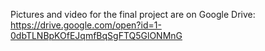 Pictures and video for the final project are on Google Drive:
https://drive.google.com/open?id=1-0dbTLNBpKOfEJqmfBqSgFTQ5GlONMnG

